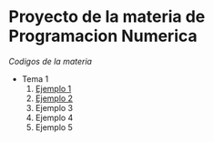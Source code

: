 # Proyecto de la materia de Programacion Numerica
*Codigos de la materia*
  
* Tema 1 
  1. [Ejemplo 1](https://github.com/maquinadefuego09/proyecto/blob/main/Integrales%20Final%201.py)
  2. [Ejemplo 2](https://github.com/maquinadefuego09/proyecto/blob/main/Integrales%20Final%201.py)
  3. Ejemplo 3
  4. Ejemplo 4
  5. Ejemplo 5
  
